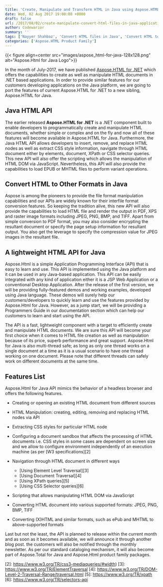 ```yaml
---
title: 'Create, Manipulate and Transform HTML in Java using Aspose.HTML for Java'
date: Wed, 02 Aug 2017 19:08:08 +0000
draft: false
url: /2017/08/02/create-manipulate-convert-html-files-in-java-applications/
author: Codewarior
summary: ''
tags: ['Nayyer Shahbaz', 'Convert HTML files in Java', 'Convert HTML to PDF', 'Create HTML files in Java', 'HTML to JPG PNG BMP']
categories: ['Aspose.HTML Product Family']
---
```




{{< figure align=center src="images/aspose_html-for-java-128x128.png" alt="Aspose.Html for Java Logo">}}


In the month of July-2017, we have published [Aspose.HTML for .NET][1] which offers the capabilities to create as well as manipulate HTML documents in .NET based applications. In order to provide similar features for our customers developing applications on the Java platform, we are going to port the features of current Aspose.HTML for .NET to a new sibling, Aspose.HTML for Java.

## Java HTML API

The earlier released **Aspose.HTML for .NET** is a .NET component built to enable developers to programmatically create and manipulate HTML documents, whether simple or complex and on the fly and now all of these features will become available in Aspose.HTML for Java. Furthermore, the Java HTML API allows developers to insert, remove, and replace HTML nodes as well as extract CSS style information, navigate through HTML document either by elements, document, XPath or CSS selector queries. This new API will also offer the scripting which allows the manipulation of HTML DOM via JavaScript. Nevertheless, this API will also provide the capabilities to load EPUB or MHTML files to perform variant operations.

## Convert HTML to Other Formats in Java

Aspose is among the pioneers to provide the file format manipulation capabilities and our APIs are widely known for their interfile format conversion features. So keeping the tradition alive, this new API will also provide the capabilities to load HTML file and render the output in PDF, XPS and raster image formats including JPEG, PNG, BMP, and TIFF. Apart from simple conversion to PDF format, you may also consider encrypting the resultant document or specify the page setup information for resultant output. You also get the leverage to specify the compression value for JPEG images in the resultant file.

## A lightweight HTML API for Java

Aspose.Html is a simple Application Programming Interface (API) that is easy to learn and use. This API is implemented using the Java platform and it can be used in any Java-based application. This API can be easily integrated with any kind of application either it is a JSP Web Application or a conventional Desktop Application. After the release of the first version, we will be providing fully-featured demos and working examples, developed using Java language. These demos will surely help our customers/developers to quickly learn and use the features provided by Aspose.Html for Java. However, as a jump start, we will be providing a Programmers Guide in our documentation section which can help our customers to learn and start using the API.

The API is a fast, lightweight component with a target to efficiently create and manipulate HTML documents. We are sure this API will become your first choice when it comes to HTML file creation as well as manipulation because of its price, superb performance and great support. Aspose.Html for Java is also multi-thread safe; as long as only one thread works on a single document at a time as it is a usual scenario to have one thread working on one document. Please note that different threads can safely work on different documents at the same time.

## Features List

Aspose.Html for Java API mimics the behavior of a headless browser and offers the following features.

*   Creating or opening an existing HTML document from different sources
*   HTML Manipulation: creating, editing, removing and replacing HTML nodes via API
*   Extracting CSS styles for particular HTML node
*   Configuring a document sandbox that affects the processing of HTML documents i.e. CSS styles in some cases are dependent on screen size and we allow to configure environment independently of an execution machine (as per [W3 specifications][2]
*   Navigation through HTML document in different ways
    *   [Using Element Level Traversal][3]
    *   [Using Document Traversal][4]
    *   [Using XPath queries][5]
    *   [Using CSS Selector queries][6]

*   Scripting that allows manipulating HTML DOM via JavaScript
*   Converting HTML document into various supported formats: JPEG, PNG, BMP, TIFF
*   Converting (X)HTML and similar formats, such as ePub and MHTML to above-supported formats

Last but not the least, the API is planned to release within the current month and as soon as it becomes available, we will announce it through another blog post. the customers will also be notified through the monthly newsletter. As per our standard cataloging mechanism, it will also become part of Aspose.Total for Java and Aspose.Html product family packages.




[1]: https://products.aspose.com/html/net
[2]: https://www.w3.org/TR/css3-mediaqueries/#width)
[3]: https://www.w3.org/TR/ElementTraversal
[4]: https://www.w3.org/TR/DOM-Level-2-Traversal-Range/traversal.html
[5]: https://www.w3.org/TR/xpath
[6]: https://www.w3.org/TR/selectors-api




